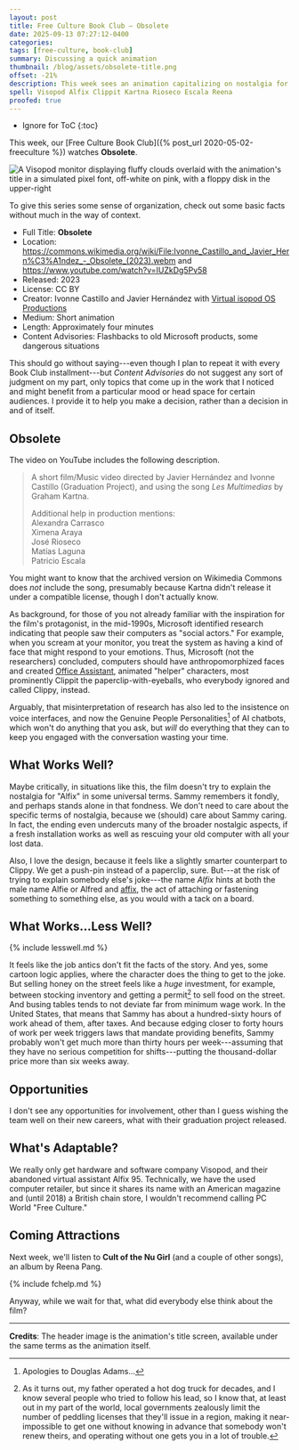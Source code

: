 ```yaml
---
layout: post
title: Free Culture Book Club — Obsolete
date: 2025-09-13 07:27:12-0400
categories:
tags: [free-culture, book-club]
summary: Discussing a quick animation
thumbnail: /blog/assets/obsolete-title.png
offset: -21%
description: This week sees an animation capitalizing on nostalgia for the turn of the century.
spell: Visopod Alfix Clippit Kartna Rioseco Escala Reena
proofed: true
---
```


* Ignore for ToC
{:toc}

This week, our [Free Culture Book Club]({% post_url 2020-05-02-freeculture %}) watches **Obsolete**.

![A Visopod monitor displaying fluffy clouds overlaid with the animation's title in a simulated pixel font, off-white on pink, with a floppy disk in the upper-right](/blog/assets/obsolete-title.png "When we older folks recoil at the nostalgia on display, here, we need to remember that, in ten years, young adults will fondly recall the aesthetic from days of broken vibe-coded apps...")

To give this series some sense of organization, check out some basic facts without much in the way of context.

 * Full Title:  **Obsolete**
 * Location:  <https://commons.wikimedia.org/wiki/File:Ivonne_Castillo_and_Javier_Hern%C3%A1ndez_-_Obsolete_(2023).webm> and <https://www.youtube.com/watch?v=IUZkDg5Pv58>
 * Released:  2023
 * License:  CC BY
 * Creator:  Ivonne Castillo and Javier Hernández with [Virtual isopod OS Productions](https://www.youtube.com/@VirtualisopodOSProductions)
 * Medium:  Short animation
 * Length:  Approximately four minutes
 * Content Advisories:  Flashbacks to old Microsoft products, some dangerous situations

This should go without saying---even though I plan to repeat it with every Book Club installment---but *Content Advisories* do not suggest any sort of judgment on my part, only topics that come up in the work that I noticed and might benefit from a particular mood or head space for certain audiences.  I provide it to help you make a decision, rather than a decision in and of itself.

## Obsolete

The video on YouTube includes the following description.

> A short film/Music video directed by Javier Hernández and Ivonne Castillo (Graduation Project), and using the song *Les Multimedias* by Graham Kartna.
>
> Additional help in production mentions:  
> Alexandra Carrasco  
> Ximena Araya  
> José Rioseco  
> Matías Laguna  
> Patricio Escala

You might want to know that the archived version on Wikimedia Commons does *not* include the song, presumably because Kartna didn't release it under a compatible license, though I don't actually know.

As background, for those of you not already familiar with the inspiration for the film's protagonist, in the mid-1990s, Microsoft identified research indicating that people saw their computers as "social actors."  For example, when you scream at your monitor, you treat the system as having a kind of face that might respond to your emotions.  Thus, Microsoft (not the researchers) concluded, computers should have anthropomorphized faces and created [Office Assistant](https://en.wikipedia.org/wiki/Office_Assistant), animated "helper" characters, most prominently Clippit the paperclip-with-eyeballs, who everybody ignored and called Clippy, instead.

Arguably, that misinterpretation of research has also led to the insistence on voice interfaces, and now the Genuine People Personalities[^1] of AI chatbots, which won't do anything that you ask, but *will* do everything that they can to keep you engaged with the conversation wasting your time.

[^1]:  Apologies to Douglas Adams...

## What Works Well?

Maybe critically, in situations like this, the film doesn't try to explain the nostalgia for "Alfix" in some universal terms.  Sammy remembers it fondly, and perhaps stands alone in that fondness.  We don't need to care about the specific terms of nostalgia, because we (should) care about Sammy caring.  In fact, the ending even undercuts many of the broader nostalgic aspects, if a fresh installation works as well as rescuing your old computer with all your lost data.

Also, I love the design, because it feels like a slightly smarter counterpart to Clippy.  We get a push-pin instead of a paperclip, sure.  But---at the risk of trying to explain somebody else's joke---the name *Alfix* hints at both the male name Alfie or Alfred and [affix](https://en.wiktionary.org/wiki/affix), the act of attaching or fastening something to something else, as you would with a tack on a board.

## What Works...Less Well?

{% include lesswell.md %}

It feels like the job antics don't fit the facts of the story.  And yes, some cartoon logic applies, where the character does the thing to get to the joke.  But selling honey on the street feels like a *huge* investment, for example, between stocking inventory and getting a permit[^2] to sell food on the street.  And busing tables tends to not deviate far from minimum wage work.  In the United States, that means that Sammy has about a hundred-sixty hours of work ahead of them, after taxes.  And because edging closer to forty hours of work per week triggers laws that mandate providing benefits, Sammy probably won't get much more than thirty hours per week---assuming that they have no serious competition for shifts---putting the thousand-dollar price more than six weeks away.

[^2]:  As it turns out, my father operated a hot dog truck for decades, and I know several people who tried to follow his lead, so I know that, at least out in my part of the world, local governments zealously limit the number of peddling licenses that they'll issue in a region, making it near-impossible to get one without knowing in advance that somebody won't renew theirs, and operating without one gets you in a lot of trouble.

## Opportunities

I don't see any opportunities for involvement, other than I guess wishing the team well on their new careers, what with their graduation project released.

## What's Adaptable?

We really only get hardware and software company Visopod, and their abandoned virtual assistant Alfix 95.  Technically, we have the used computer retailer, but since it shares its name with an American magazine and (until 2018) a British chain store, I wouldn't recommend calling PC World "Free Culture."

## Coming Attractions

Next week, we'll listen to **Cult of the Nu Girl** (and a couple of other songs), an album by Reena Pang.

{% include fchelp.md %}

Anyway, while we wait for that, what did everybody else think about the film?

* * *

**Credits**:  The header image is the animation's title screen, available under the same terms as the animation itself.
